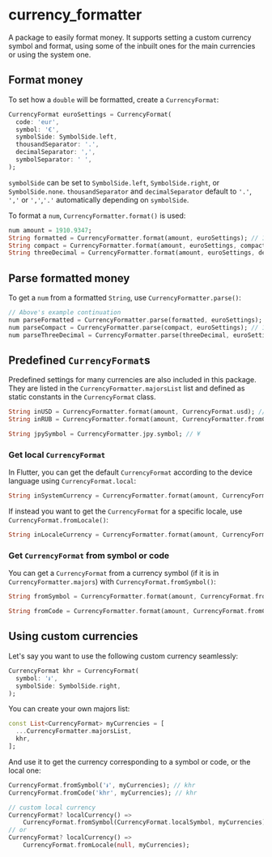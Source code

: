 # currency_formatter

A package to easily format money. It supports setting a custom currency symbol and format,
using some of the inbuilt ones for the main currencies or using the system one.

## Format money

To set how a `double` will be formatted, create a `CurrencyFormat`:

```dart
CurrencyFormat euroSettings = CurrencyFormat(
  code: 'eur',
  symbol: '€',
  symbolSide: SymbolSide.left,
  thousandSeparator: '.',
  decimalSeparator: ',',
  symbolSeparator: ' ',
);
```

`symbolSide` can be set to `SymbolSide.left`, `SymbolSide.right`, or `SymbolSide.none`.
`thousandSeparator` and `decimalSeparator` default to `'.'`, `','` or `','`,`'.'` automatically
depending on `symbolSide`.

To format a `num`, `CurrencyFormatter.format()` is used:

```dart
num amount = 1910.9347;
String formatted = CurrencyFormatter.format(amount, euroSettings); // 1.910,93 €
String compact = CurrencyFormatter.format(amount, euroSettings, compact: true); // 1,91K €
String threeDecimal = CurrencyFormatter.format(amount, euroSettings, decimal: 3); // 1.910,945 €
```

## Parse formatted money

To get a `num` from a formatted `String`, use `CurrencyFormatter.parse()`:

```dart
// Above's example continuation
num parseFormatted = CurrencyFormatter.parse(formatted, euroSettings); // 1910.93
num parseCompact = CurrencyFormatter.parse(compact, euroSettings); // 1910.0
num parseThreeDecimal = CurrencyFormatter.parse(threeDecimal, euroSettings); // 1910.935
```

## Predefined `CurrencyFormat`s

Predefined settings for many currencies are also included in this package.
They are listed in the `CurrencyFormatter.majorsList` list and defined as static constants in the `CurrencyFormat` class.

```dart
String inUSD = CurrencyFormatter.format(amount, CurrencyFormat.usd); // $ 1,910.93
String inRUB = CurrencyFormatter.format(amount, CurrencyFormatter.fromCode('rub')!); // 1.910,93 ₽

String jpySymbol = CurrencyFormatter.jpy.symbol; // ¥
```

### Get local `CurrencyFormat`

In Flutter, you can get the default `CurrencyFormat` according to the device
language using `CurrencyFormat.local`:

```dart
String inSystemCurrency = CurrencyFormatter.format(amount, CurrencyFormat.local ?? CurrencyFormat.usd);
```

If instead you want to get the `CurrencyFormat` for a specific locale, use `CurrencyFormat.fromLocale()`:

```dart
String inLocaleCurrency = CurrencyFormatter.format(amount, CurrencyFormat.fromLocale('en_US')!);
```

### Get `CurrencyFormat` from symbol or code

You can get a `CurrencyFormat` from a currency symbol (if it is in
`CurrencyFormatter.majors`) with `CurrencyFormat.fromSymbol()`:

```dart
String fromSymbol = CurrencyFormatter.format(amount, CurrencyFormat.fromSymbol('£')!); // £ 1,910.35

String fromCode = CurrencyFormatter.format(amount, CurrencyFormat.fromCode('gbp')!); // £ 1,910.35
```

## Using custom currencies

Let's say you want to use the following custom currency seamlessly:

```dart
CurrencyFormat khr = CurrencyFormat(
  symbol: '៛',
  symbolSide: SymbolSide.right,
);
```

You can create your own majors list:

```dart
const List<CurrencyFormat> myCurrencies = [
  ...CurrencyFormatter.majorsList,
  khr,
];
```

And use it to get the currency corresponding to a symbol or code, or the local one:

```dart
CurrencyFormat.fromSymbol('៛', myCurrencies); // khr
CurrencyFormat.fromCode('khr', myCurrencies); // khr

// custom local currency
CurrencyFormat? localCurrency() =>
    CurrencyFormat.fromSymbol(CurrencyFormat.localSymbol, myCurrencies);
// or
CurrencyFormat? localCurrency() =>
    CurrencyFormat.fromLocale(null, myCurrencies);
```
